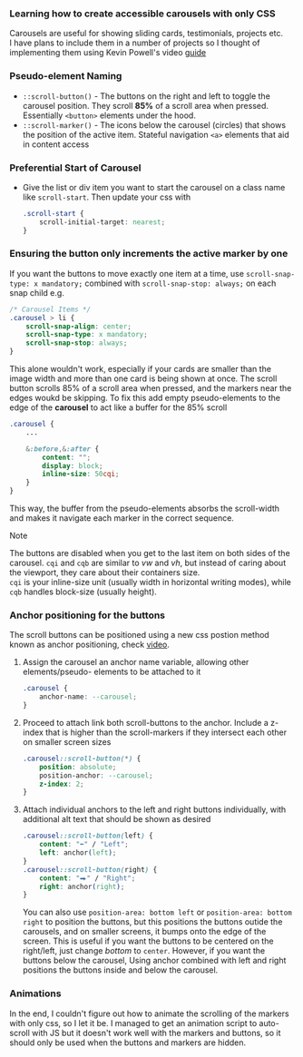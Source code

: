 ### Learning how to create accessible carousels with only CSS
Carousels are useful for showing sliding cards, testimonials, projects etc. <br>
I have plans to include them in a number of projects so I thought of implementing them using Kevin Powell's video 
[guide](https://www.youtube.com/watch?v=g03Yldh9Nkw&list=LL&index=1)

### Pseudo-element Naming
- `::scroll-button()` - The buttons on the right and left to toggle the carousel position. They scroll **85%** of a 
    scroll area when pressed. Essentially `<button>` elements under the hood.
- `::scroll-marker()` - The icons below the carousel (circles) that shows the position of the active item. Stateful 
    navigation `<a>` elements that aid in content access


### Preferential Start of Carousel
- Give the list or div item you want to start the carousel on a class name like `scroll-start`. Then update your css with 
    ```css
    .scroll-start {
        scroll-initial-target: nearest;
    }
    ```


### Ensuring the button only increments the active marker by one
If you want the buttons to move exactly one item at a time, use `scroll-snap-type: x mandatory;` combined with 
`scroll-snap-stop: always;` on each snap child e.g.
```css
/* Carousel Items */
.carousel > li {
    scroll-snap-align: center;
    scroll-snap-type: x mandatory;
    scroll-snap-stop: always;
}
```
This alone wouldn't work, especially if your cards are smaller than the image width and more than one card is being shown at 
once. The scroll button scrolls 85% of a scroll area when pressed, and the markers near the edges woukd be skipping. To fix 
this add empty pseudo-elements to the edge of the **carousel** to act like a buffer for the 85% scroll
```css
.carousel {
    ...

    &:before,&:after {
        content: "";
        display: block;
        inline-size: 50cqi;
    }
}
```
This way, the buffer from the pseudo-elements absorbs the scroll-width and makes it navigate each marker in the correct sequence.
> [!Note]
> The buttons are disabled when you get to the last item on both sides of the carousel.
`cqi` and `cqb` are similar to *vw* and *vh*, but instead of caring about the viewport, they care about their containers size. <br>
`cqi` is your inline-size unit (usually width in horizontal writing modes), while `cqb` handles block-size (usually height).


### Anchor positioning for the buttons
The scroll buttons can be positioned using a new css postion method known as anchor positioning, check 
[video](https://www.youtube.com/watch?v=DNXEORSk4GU). 
1. Assign the carousel an anchor name variable, allowing other elements/pseudo-
elements to be attached to it
    ```css
    .carousel {
        anchor-name: --carousel;
    }
    ```
2. Proceed to attach link both scroll-buttons to the anchor. Include a z-index that is higher than the scroll-markers if they 
    intersect each other on smaller screen sizes
    ```css
    .carousel::scroll-button(*) {
        position: absolute;
        position-anchor: --carousel;
        z-index: 2;
    }
    ```
3. Attach individual anchors to the left and right buttons individually, with additional alt text that should be shown as desired
    ```css
    .carousel::scroll-button(left) {
        content: "⬅" / "Left";
        left: anchor(left);
    }
    .carousel::scroll-button(right) {
        content: "⮕" / "Right";
        right: anchor(right);
    }
    ```
    You can also use `position-area: bottom left` or `position-area: bottom right` to position the buttons, but this positions the 
    buttons outide the carousels, and on smaller screens, it bumps onto the edge of the screen. This is useful if you want the 
    buttons to be centered on the right/left, just change *bottom* to `center`. However, if you want the buttons below the carousel,
    Using anchor combined with left and right positions the buttons inside and below the carousel. 


### Animations
In the end, I couldn't figure out how to animate the scrolling of the markers with only css, so I let it be. I managed to get an 
animation script to auto-scroll with JS but it doesn't work well with the markers and buttons, so it should only be used when the 
buttons and markers are hidden.